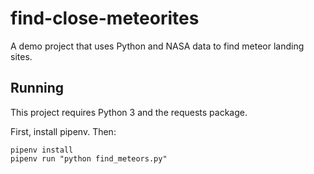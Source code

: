 # find-close-meteorites
A demo project that uses Python and NASA data to find meteor landing sites.

## Running

This project requires Python 3 and the requests package.

First, install pipenv. Then:

```
pipenv install
pipenv run "python find_meteors.py"
```
